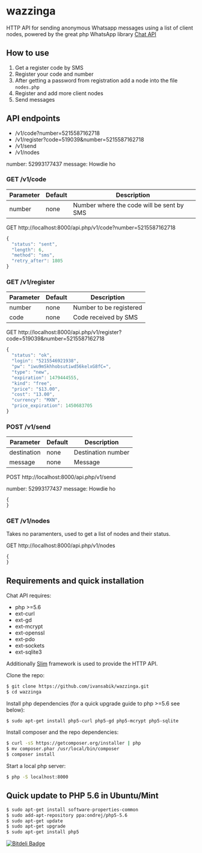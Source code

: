 # wazzinga

HTTP API for sending anonymous Whatsapp messages using a list of client nodes, powered by the great php WhatsApp library [Chat API](https://github.com/WHAnonymous/Chat-API)

## How to use

1. Get a register code by SMS
2. Register your code and number
3. After getting a password from registration add a node into the file ```nodes.php```
4. Register and add more client nodes
5. Send messages

## API endpoints

- /v1/code?number=5215587162718
- /v1/register?code=519039&number=5215587162718
- /v1/send
- /v1/nodes

number: 52993177437
message: Howdie ho

### GET /v1/code

| Parameter | Default | Description                               |
|-----------|---------|-------------------------------------------|
| number    | none    | Number where the code will be sent by SMS |

GET http://localhost:8000/api.php/v1/code?number=5215587162718

```javascript
{
  "status": "sent",
  "length": 6,
  "method": "sms",
  "retry_after": 1805
}
```

### GET /v1/register

| Parameter | Default | Description             |
|-----------|---------|-------------------------|
| number    | none    | Number to be registered |
| code      | none    | Code received by SMS    |

GET http://localhost:8000/api.php/v1/register?code=519039&number=5215587162718

```javascript
{
  "status": "ok",
  "login": "5215546921938",
  "pw": "iwu9mSkhhobsutiwd56kelxG8fC=",
  "type": "new",
  "expiration": 1479444555,
  "kind": "free",
  "price": "$13.00",
  "cost": "13.00",
  "currency": "MXN",
  "price_expiration": 1450683705
}
```

### POST /v1/send

| Parameter   | Default | Description        |
|-------------|---------|--------------------|
| destination | none    | Destination number |
| message     | none    | Message            |

POST http://localhost:8000/api.php/v1/send

number: 52993177437
message: Howdie ho

```javascript
{
}
```

### GET /v1/nodes

Takes no paramenters, used to get a list of nodes and their status.

GET http://localhost:8000/api.php/v1/nodes

```javascript
{
}
```

## Requirements and quick installation

Chat API requires:

- php >=5.6
- ext-curl
- ext-gd
- ext-mcrypt
- ext-openssl
- ext-pdo
- ext-sockets
- ext-sqlite3

Additionally [Slim](https://github.com/slimphp/Slim) framework is used to provide the HTTP API.

Clone the repo:
```bash
$ git clone https://github.com/ivansabik/wazzinga.git
$ cd wazzinga
```

Install php dependencies (for a quick upgrade guide to php >=5.6 see below):

```bash
$ sudo apt-get install php5-curl php5-gd php5-mcrypt php5-sqlite
```

Install composer and the repo dependencies:

```bash
$ curl -sS https://getcomposer.org/installer | php
$ mv composer.phar /usr/local/bin/composer
$ composer install
```
Start a local php server:

```bash
$ php -S localhost:8000
```

## Quick update to PHP 5.6 in Ubuntu/Mint

```bash
$ sudo apt-get install software-properties-common
$ sudo add-apt-repository ppa:ondrej/php5-5.6
$ sudo apt-get update
$ sudo apt-get upgrade
$ sudo apt-get install php5
```


[![Bitdeli Badge](https://d2weczhvl823v0.cloudfront.net/ivansabik/wazzinga/trend.png)](https://bitdeli.com/free "Bitdeli Badge")

